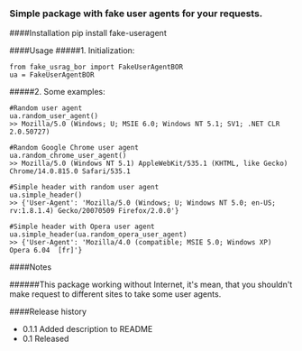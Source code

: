 ### Simple package with fake user agents for your requests.


####Installation
    pip install fake-useragent

####Usage
#####1. Initialization:
    
    
    from fake_usrag_bor import FakeUserAgentBOR
    ua = FakeUserAgentBOR
#####2. Some examples:

    #Random user agent
    ua.random_user_agent()
    >> Mozilla/5.0 (Windows; U; MSIE 6.0; Windows NT 5.1; SV1; .NET CLR 2.0.50727)
    
    #Random Google Chrome user agent
    ua.random_chrome_user_agent()
    >> Mozilla/5.0 (Windows NT 5.1) AppleWebKit/535.1 (KHTML, like Gecko) Chrome/14.0.815.0 Safari/535.1
    
    #Simple header with random user agent
    ua.simple_header()
    >> {'User-Agent': 'Mozilla/5.0 (Windows; U; Windows NT 5.0; en-US; rv:1.8.1.4) Gecko/20070509 Firefox/2.0.0'}
    
    #Simple header with Opera user agent
    ua.simple_header(ua.random_opera_user_agent)
    >> {'User-Agent': 'Mozilla/4.0 (compatible; MSIE 5.0; Windows XP) Opera 6.04  [fr]'}
    
####Notes

######This package working without Internet, it's mean, that you shouldn't make request to different sites to take some user agents.

####Release history
* 0.1.1 Added description to README
* 0.1 Released